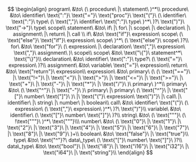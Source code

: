 $$
\begin{align}
program\ &\to\ (\ procedure\ |\ statement\ )^*\\
procedure\ &\to\ identifier\ \text{":"}\ \text{"="}\ \text{"proc"}\ \text{"("}\ (\ identifier\ \text{":"}\ type\ (\ \text{","}\ identifier\ \text{":"}\ type\ )^*\ )?\ \text{")"}\ \text{"->"}\ type\ scope\\
statement\ &\to\ if\ |\ for\ |\ scope\ |\ declaration\ |\ assignment\ |\ return\ |\ call \\
if\ &\to\ \text{"if"}\ expression\ scope\ (\ \text{"else"}\ \text{"if"}\ expression\ scope\ )^*\ (\ \text{"else"}\ scope\ )?\\
for\ &\to\ \text{"for"}\ (\ expression\ |\ declaration\ \text{","}\ expression\ \text{","}\ assignment\ )\ scope\\
scope\ &\to\ \text{"\{"}\ statement^*\ \text{"\}"}\\
declaration\ &\to\ identifier\ \text{":"}\ type?\ (\ \text{"="}\ expression\ )?\\
assignment\ &\to\ variable\ \text{"="}\ expression\\
return\ &\to\ \text{"return"}\ expression\\
expression\ &\to\ primary\ (\ (\ \text{"=="}\ |\ \text{"!="}\ |\ \text{"<"}\ |\ \text{">"}\ |\ \text{"<="}\ |\ \text{">="}\ |\ \text{"+"}\ |\ \text{"-"}\ |\ \text{"*"}\ |\ \text{"/"}\ )\ primary\ )^*\\
primary\ &\to\ (\ \text{"^"}\ |\ \text{"-"}\ )\ primary\ |\ primary\ (\ \text{"^"}\ |\ \text{"["}\ number\ \text{"]"}\ )\ |\ \text{"("}\ expression\ \text{")"}\ |\ call\ |\ identifier\ |\ string\ |\ number\ |\ boolean\\
call\ &\to\ identifier\ \text{"("}\ (\ expression\ (\ \text{","}\ expression\ )^*\ )?\ \text{")"}\\
variable\ &\to\ identifier\ (\ \text{"["}\ number\ \text{"]"}\ )?\\
string\ &\to\ (\ \text{"""}\ (\ !\text{"""}\ )^*\ \text{"""}\\\
number\ &\to\ (\ \text{"0"}\ |\ \text{"1"}\ |\ \text{"2"}\ |\ \text{"3"}\ |\ \text{"4"}\ |\ \text{"5"}\ |\ \text{"6"}\ |\ \text{"7"}\ |\ \text{"8"}\ |\ \text{"9"}\ )+\\
boolean\ &\to\ \text{"false"}\ |\ \text{"true"}\\
type\ &\to\ \text{"^"}?\ data\_type\ (\ \text{"["}\ number\ \text{"]"}\ )?\\
data\_type\ &\to\ \text{"bool"}\ |\ \text{"i8"}\ |\ \text{"i16"}\ |\ \text{"i32"}\ |\ \text{"i64"}\ |\ \text{"string"}\\
\end{align}
$$
